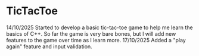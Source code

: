 # TicTacToe
14/10/2025
Started to develop a basic tic-tac-toe game to help me learn the basics of C++. So far the game is very bare bones, but I will add new features to the game over time as I learn more. 
17/10/2025
Added a "play again" feature and input validation.
